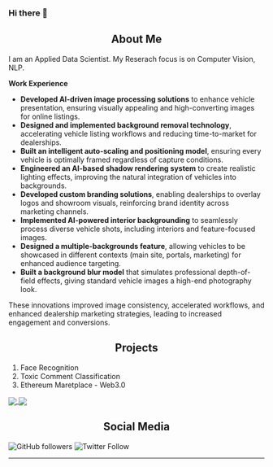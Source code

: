 ### Hi there 👋

<h2 align="center">About Me</h2>

I am an Applied Data Scientist. My Reserach focus is on Computer Vision, NLP. 


**Work Experience**  

-   **Developed AI-driven image processing solutions** to enhance vehicle presentation, ensuring visually appealing and high-converting images for online listings.
-   **Designed and implemented background removal technology**, accelerating vehicle listing workflows and reducing time-to-market for dealerships.
-   **Built an intelligent auto-scaling and positioning model**, ensuring every vehicle is optimally framed regardless of capture conditions.
-   **Engineered an AI-based shadow rendering system** to create realistic lighting effects, improving the natural integration of vehicles into backgrounds.
-   **Developed custom branding solutions**, enabling dealerships to overlay logos and showroom visuals, reinforcing brand identity across marketing channels.
-   **Implemented AI-powered interior backgrounding** to seamlessly process diverse vehicle shots, including interiors and feature-focused images.
-   **Designed a multiple-backgrounds feature**, allowing vehicles to be showcased in different contexts (main site, portals, marketing) for enhanced audience targeting.
-   **Built a background blur model** that simulates professional depth-of-field effects, giving standard vehicle images a high-end photography look.

These innovations improved image consistency, accelerated workflows, and enhanced dealership marketing strategies, leading to increased engagement and conversions.

<h2 align="center">Projects</h2>

1. Face Recognition 
2. Toxic Comment Classification
3. Ethereum Maretplace - Web3.0

<!-- ![Shravan's GitHub stats](https://github-readme-stats.vercel.app/api?username=shravankumar147&hide=contribs,prs&show_icons=true)

[![Top Langs](https://github-readme-stats.vercel.app/api/top-langs/?username=shravankumar147&layout=compact)](https://github.com/shravankumar147/github-readme-stats)
 -->

<a href="https://github.com/shravankumar147/">
  <img align="center" src="https://github-readme-stats.vercel.app/api?username=shravankumar147&hide=contribs,prs&show_icons=true" />
</a>
<a href="https://github.com/shravankumar147">
  <img align="center" src="https://github-readme-stats.vercel.app/api/top-langs/?username=shravankumar147&layout=compact" />
</a>


<h2 align="center">Social Media</h2>

![GitHub followers](https://img.shields.io/github/followers/shravankumar147?style=social)
![Twitter Follow](https://img.shields.io/twitter/follow/shravankumar147?style=social)

<hr />

























<!--
**shravankumar147/shravankumar147** is a ✨ _special_ ✨ repository because its `README.md` (this file) appears on your GitHub profile.

Here are some ideas to get you started:

- 🔭 I’m currently working on ...
- 🌱 I’m currently learning ...
- 👯 I’m looking to collaborate on ...
- 🤔 I’m looking for help with ...
- 💬 Ask me about ...
- 📫 How to reach me: ...
- 😄 Pronouns: ...
- ⚡ Fun fact: ...


🔭 I’m currently working on Graph representation Learning.


😄 Pronouns: He/Him/His

<hr />

Collapsed Content: 

<details>
  <summary>Click to expand!</summary>

    ## More great tips!

    - item 1 
    - item 2
</details>
-->

